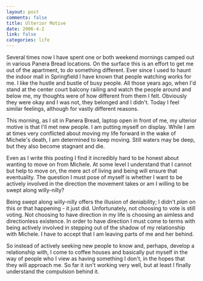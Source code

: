 ```yaml
--- 
layout: post
comments: false
title: Ulterior Motive
date: 2006-4-2
link: false
categories: life
---
```

Several times now I have spent one or both weekend mornings camped out in various Panera Bread locations. On the surface this is an effort to get me out of the apartment, to <em>do</em> something different. Ever since I used to haunt the indoor mall in Springfield I have known that people watching works for me. I like the hustle and bustle of busy people. All those years ago, when I'd stand at the center court balcony railing and watch the people around and below me, my thoughts were of how different from them I felt. Obviously they were okay and I was not, they belonged and I didn't. Today I feel similar feelings, although for vastly different reasons.

This morning, as I sit in Panera Bread, laptop open in front of me, my ulterior motive is that I'll met new people. I am putting myself on display. While I am at times very conflicted about moving my life forward in the wake of Michele's death, I am determined to keep moving. Still waters may be deep, but they also become stagnant and die.

Even as I write this posting I find it incredibly hard to be honest about wanting to move on from Michele. At some level I understand that I cannot but help to move on, the mere act of living and being will ensure that eventuality. The question I must pose of myself is whether I want to be actively involved in the direction the movement takes or am I willing to be swept along willy-nilly?

Being swept along willy-nilly offers the illusion of deniability; I didn't <em>plan</em> on this or that happening - it just did. Unfortunately, not choosing to vote is still voting. Not choosing to have direction in my life is choosing an aimless and directionless existence. In order to have direction I must come to terms with being actively involved in stepping out of the shadow of my relationship with Michele. I have to accept that I am leaving parts of me and her behind.

So instead of actively seeking new people to know and, perhaps, develop a relationship with, I come to coffee houses and basically put myself in the way of people who I view as having something I don't, in the hopes that they will approach me.  So far it isn't working very well, but at least I finally understand the compulsion behind it.
